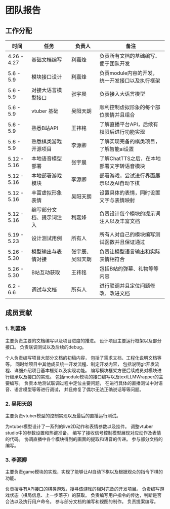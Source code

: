 # 团队报告

## 工作分配

| 时间        | 任务                     | 负责人           | 备注                                           |
| ----------- | ------------------------ | ---------------- | ---------------------------------------------- |
| 4.26 - 4.27 | 基础文档编写             | 利嘉烽           | 负责所有文档的基础编写、便于团队开发           |
| 5.6 - 5.9   | 模块接口设计             | 利嘉烽           | 负责module内容的开发，统一开发接口以及执行框架 |
| 5.6 - 5.9   | 对接大语言模型接口       | 张宇晨           | 负责接入大语言模型                             |
| 5.6 - 5.9   | vtuber 基础              | 吴阳天朗         | 顺利控制虚拟形象的每个部位表情并且组合         |
| 5.6 - 5.9   | 熟悉B站API               | 王祎铭           | 了解直播平台API，后续有权限后进行功能实现      |
| 5.6 - 5.9   | 熟悉棋类游戏开源项目     | 李源卿           | 了解实现完备的棋类项目，了解智能ai设置         |
| 5.12 - 5.16 | 本地语音模型部署         | 张宇晨           | 了解ChatTTS之后，在本地部署文字转语音模块      |
| 5.12 - 5.16 | 本地部署游戏模块         | 李源卿           | 部署游戏，尝试进行界面展示以及AI自动下棋       |
| 5.12 - 5.16 | 丰富虚拟形象表情         | 吴阳天朗         | 设置具体的表情，同时设置文字与表情映射         |
| 5.12 - 5.16 | 编写部分文档、提示词注入 | 利嘉烽           | 负责设计每个模块的提示词注入以及丰富文档       |
| 5.19 - 5.23 | 设计测试用例             | 所有人           | 所有人对自己的模块编写测试函数并且保证通过     |
| 5.26 - 5.30 | 模型输出与表情对接       | 张宇辰、吴阳天朗 | 负责让模型语言输出和实际表情相符合             |
| 5.26 - 5.30 | B站互动获取              | 王祎铭           | 包括B站的弹幕、礼物等等内容                    |
| 6.2 - 6.6   | 调试与文档               | 所有人           | 进行联调并且定位问题修改、改进文档             |

## 成员贡献

### 1. 利嘉烽

主要负责主要的文档编写以及项目进度的推进。
设计项目主要运行框架以及部分接口。
负责联调测试以及后续的debug。

个人负责编写项目大部分文档的初稿内容，
包括了需求文档、工程化说明文档等等。
同时给项目中其他成员统一开发流程、制定开发内容，
包括说明git开发流程、详细介绍项目基本框架以及实现功能。
编写模块框架方便后续成员对模块进行继承以及接口的实现。
包括module模块的接口编写以及textLLMWrapper的主要编写。
负责本地测试联调过程中定位主要问题，
在进行具体的直播测试中对语音、语言模型等等进行调试，
并且修复了偶尔无法正确说话等等问题。

### 2. 吴阳天朗

主要负责vtuber模型的控制实现以及最后的直播运行测试。

为vtuber模型设计了一系列的live2D动作和表情参数以及挂件。
调整vtuber studio中的参数设置和热键准备。
编写了接收信号控制模型展现对应动作及表情的代码。
协调直播中各个模块得到的画面的提取和语音的传递。
参与部分文档的编写。

### 3. 李源卿
主要负责game模块的实现，实现了能够让AI自动下棋以及根据观众的指令下棋的功能。

负责搜寻有API接口的棋类游戏，搜寻该游戏的相对完备的开发项目。
负责编写游戏状态（棋局信息、上一步落子）的获取。
负责编写用户指令的传达，判断是否合法以及执行用户命令。
参与部分文档的编写和视图的制作。
负责提案编写。


